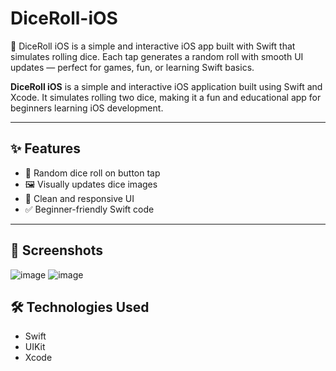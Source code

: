 # DiceRoll-iOS
🎲 DiceRoll iOS is a simple and interactive iOS app built with Swift that simulates rolling dice. Each tap generates a random roll with smooth UI updates — perfect for games, fun, or learning Swift basics.

**DiceRoll iOS** is a simple and interactive iOS application built using Swift and Xcode. It simulates rolling two dice, making it a fun and educational app for beginners learning iOS development.

---

## ✨ Features

- 🎲 Random dice roll on button tap
- 🖼️ Visually updates dice images
- 📱 Clean and responsive UI
- ✅ Beginner-friendly Swift code

---

## 📸 Screenshots

![image](https://github.com/user-attachments/assets/44537004-64ef-4c50-adae-b4f54647be85)
![image](https://github.com/user-attachments/assets/711ec27e-1cb5-4816-bc03-1c85f5902cfb)

## 🛠️ Technologies Used

- Swift
- UIKit
- Xcode
